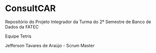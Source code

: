 # ConsultCAR
Repositório do Projeto Integrador da Turma do 2º Semestre de Banco de Dados da FATEC

Equipe Tetris

Jefferson Tavares de Araújo - Scrum Master

